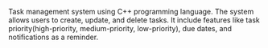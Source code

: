 Task management system using C++ programming language.
The system allows users to create, update, and delete tasks. It include features like task priority(high-priority, medium-priority, low-priority), due dates, and notifications as a reminder.
